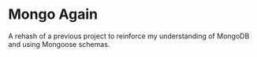 Mongo Again
===========

A rehash of a previous project to reinforce my understanding of MongoDB and using Mongoose schemas.